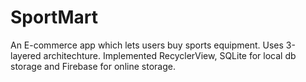 # SportMart
An E-commerce app which lets users buy sports equipment. Uses 3-layered architechture.  Implemented RecyclerView,  SQLite for local db storage and Firebase for online storage. 
